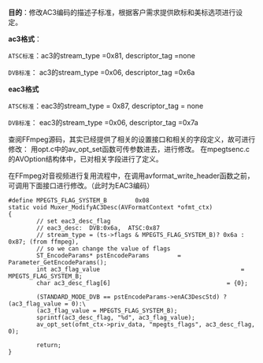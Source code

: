 **目的**：修改AC3编码的描述子标准，根据客户需求提供欧标和美标选项进行设定。

**ac3格式**：

`ATSC标准`：ac3的stream_type =0x81, descriptor_tag =none

`DVB标准`： ac3的stream_type =0x06, descriptor_tag =0x6a

**eac3格式**

`ATSC标准`：eac3的stream_type = 0x87, descriptor_tag = none

`DVB标准`： eac3的stream_type =0x06, descriptor_tag =0x7a

查阅FFmpeg源码，其实已经提供了相关的设置接口和相关的字段定义，故可进行修改：
用opt.c中的av_opt_set函数可传参数进去，进行修改。
在mpegtsenc.c的AVOption结构体中，已对相关字段进行了定义。

在FFmpeg对音视频进行复用流程中，在调用avformat_write_header函数之前，可调用下面接口进行修改。（此时为EAC3编码）

```
#define MPEGTS_FLAG_SYSTEM_B        0x08
static void Muxer_ModifyAC3Desc(AVFormatContext *ofmt_ctx)
{        
        // set eac3_desc_flag
        // eac3_desc:  DVB:0x6a,  ATSC:0x87
        // stream_type = (ts->flags & MPEGTS_FLAG_SYSTEM_B)? 0x6a : 0x87; (from ffmpeg),
        // so we can change the value of flags
        ST_EncodeParams* pstEncodeParams        = Parameter_GetEncodeParams();
        int ac3_flag_value                                        = MPEGTS_FLAG_SYSTEM_B;
        char ac3_desc_flag[6]                                 = {0};
        
        (STANDARD_MODE_DVB == pstEncodeParams->enAC3DescStd) ? (ac3_flag_value = 0):\
        (ac3_flag_value = MPEGTS_FLAG_SYSTEM_B);                                        
        sprintf(ac3_desc_flag, "%d", ac3_flag_value);
        av_opt_set(ofmt_ctx->priv_data, "mpegts_flags", ac3_desc_flag, 0);
        
        return;
}
```

